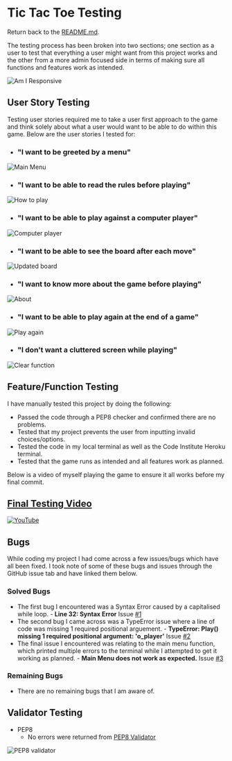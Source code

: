 # Tic Tac Toe Testing
Return back to the [README.md](README.md).

The testing process has been broken into two sections; one section as a user to test that everything a user might want from this project works and the other from a more admin focused side in terms of making sure all functions and features work as intended.

![Am I Responsive](documentation/readme/am-i-responsive.png)

## User Story Testing
Testing user stories required me to take a user first approach to the game and think solely about what a user would want to be able to do within this game. Below are the user stories I tested for:

* ### "I want to be greeted by a menu"
![Main Menu](documentation/readme/features/main-menu.png)
* ### "I want to be able to read the rules before playing"
![How to play](documentation/readme/features/how-to-play.png)
* ### "I want to be able to play against a computer player"
![Computer player](documentation/readme/features/computer-player.png)
* ### "I want to be able to see the board after each move"
![Updated board](documentation/readme/features/board-updates.png)
* ### "I want to know more about the game before playing"
![About](documentation/readme/features/about.png)
* ### "I want to be able to play again at the end of a game"
![Play again](documentation/readme/features/play-again.png)
* ### "I don't want a cluttered screen while playing"
![Clear function](documentation/readme/features/clear.png)

## Feature/Function Testing

I have manually tested this project by doing the following:
* Passed the code through a PEP8 checker and confirmed there are no problems.
* Tested that my project prevents the user from inputting invalid choices/options.
* Tested the code in my local terminal as well as the Code Institute Heroku terminal.
* Tested that the game runs as intended and all features work as planned.

Below is a video of myself playing the game to ensure it all works before my final commit.

## [Final Testing Video](https://youtu.be/U_kbEO-b1B4)
[![YouTube](documentation/readme/youtube-img.png)](https://youtu.be/U_kbEO-b1B4)

## Bugs
While coding my project I had come across a few issues/bugs which have all been fixed. I took note of some of these bugs and issues through the GitHub issue tab and have linked them below.

### Solved Bugs
* The first bug I encountered was a Syntax Error caused by a capitalised while loop. - **Line 32: Syntax Error** Issue [#1](https://github.com/GitHub-Harrison/tic-tac-toe/issues/1)
* The second bug I came across was a TypeError issue where a line of code was missing 1 required positional arguement. - **TypeError: Play() missing 1 required positional argument: 'o_player'** Issue [#2](https://github.com/GitHub-Harrison/tic-tac-toe/issues/2)
* The final issue I encountered was relating to the main menu function, which printed multiple errors to the terminal while I attempted to get it working as planned. - **Main Menu does not work as expected.** Issue [#3](https://github.com/GitHub-Harrison/tic-tac-toe/issues/3)

### Remaining Bugs
* There are no remaining bugs that I am aware of.

## Validator Testing
* PEP8
    * No errors were returned from [PEP8 Validator](http://pep8online.com/)

![PEP8 validator](documentation/testing/validator/pep8.png)